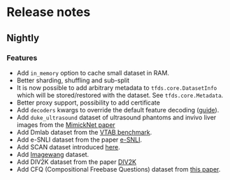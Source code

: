 # Release notes

## Nightly

### Features

*   Add `in_memory` option to cache small dataset in RAM.
*   Better sharding, shuffling and sub-split
*   It is now possible to add arbitrary metadata to `tfds.core.DatasetInfo`
    which will be stored/restored with the dataset. See `tfds.core.Metadata`.
*   Better proxy support, possibility to add certificate
*   Add `decoders` kwargs to override the default feature decoding
    ([guide](https://github.com/tensorflow/datasets/tree/master/docs/decode.md)).
*   Add `duke_ultrasound` dataset of ultrasound phantoms and invivo liver images
    from the [MimickNet paper](https://arxiv.org/abs/1908.05782)
*   Add Dmlab dataset from the
    [VTAB benchmark](https://arxiv.org/abs/1910.04867).
*   Add e-SNLI dataset from the paper
    [e-SNLI](http://papers.nips.cc/paper/8163-e-snli-natural-language-inference-with-natural-language-explanations.pdf).
*   Add SCAN dataset introduced
    [here](https://arxiv.org/pdf/1711.00350.pdf).
*   Add [Imagewang](https://github.com/fastai/imagenette) dataset.
*   Add DIV2K dataset from the paper
    [DIV2K](http://www.vision.ee.ethz.ch/~timofter/publications/Agustsson-CVPRW-2017.pdf)
*   Add CFQ (Compositional Freebase Questions) dataset from
    [this paper](https://openreview.net/pdf?id=SygcCnNKwr).